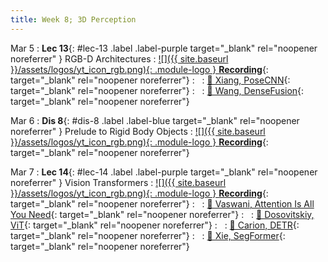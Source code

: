 ```yaml
---
title: Week 8; 3D Perception
---
```


Mar 5
: **Lec 13**{: #lec-13 .label .label-purple target="_blank" rel="noopener noreferrer" } RGB-D Architectures
  : [![]({{ site.baseurl }}/assets/logos/yt_icon_rgb.png){: .module-logo } **Recording**](https://leccap.engin.umich.edu/leccap/player/r/gn5HkZ){: target="_blank" rel="noopener noreferrer"}
: &nbsp;
  : [📖 Xiang, PoseCNN](https://arxiv.org/pdf/1711.00199.pdf){: target="_blank" rel="noopener noreferrer"}
: &nbsp;
  : [📖 Wang, DenseFusion](https://arxiv.org/pdf/1901.04780.pdf){: target="_blank" rel="noopener noreferrer"}


Mar 6
: **Dis 8**{: #dis-8 .label .label-blue target="_blank" rel="noopener noreferrer" } Prelude to Rigid Body Objects
  : [![]({{ site.baseurl }}/assets/logos/yt_icon_rgb.png){: .module-logo } **Recording**](https://leccap.engin.umich.edu/leccap/player/r/taSZ4h){: target="_blank" rel="noopener noreferrer"}

Mar 7
: **Lec 14**{: #lec-14 .label .label-purple target="_blank" rel="noopener noreferrer" } Vision Transformers
  : [![]({{ site.baseurl }}/assets/logos/yt_icon_rgb.png){: .module-logo } **Recording**](https://leccap.engin.umich.edu/leccap/player/r/5B621f){: target="_blank" rel="noopener noreferrer"}
: &nbsp;
  : [📖 Vaswani, Attention Is All You Need](https://arxiv.org/pdf/1706.03762.pdf){: target="_blank" rel="noopener noreferrer"}
: &nbsp;
  : [📖 Dosovitskiy, ViT](https://arxiv.org/pdf/2010.11929.pdf){: target="_blank" rel="noopener noreferrer"}
: &nbsp;
  : [📖 Carion, DETR](https://arxiv.org/pdf/2005.12872.pdf){: target="_blank" rel="noopener noreferrer"}
: &nbsp;
  : [📖 Xie, SegFormer](https://arxiv.org/pdf/2105.15203.pdf){: target="_blank" rel="noopener noreferrer"}

